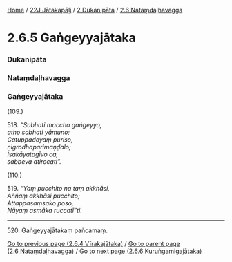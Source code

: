 
[Home](/) / [22J Jātakapāḷi](../../../22J.md) / [2 Dukanipāta](../../2.md) / [2.6 Nataṃdaḷhavagga](../2.6.md)

# 2.6.5 Gaṅgeyyajātaka

### Dukanipāta

### Nataṃdaḷhavagga

### Gaṅgeyyajātaka

(109.)

518\. _“Sobhati maccho gaṅgeyyo,_  
_atho sobhati yāmuno;_  
_Catuppadoyaṃ puriso,_  
_nigrodhaparimaṇḍalo;_  
_Īsakāyatagīvo ca,_  
_sabbeva atirocati”._  


(110.)

519\. _“Yaṃ pucchito na taṃ akkhāsi,_  
_Aññaṃ akkhāsi pucchito;_  
_Attappasaṃsako poso,_  
_Nāyaṃ asmāka ruccatī”ti._  


---

520\. Gaṅgeyyajātakaṃ pañcamaṃ.



[Go to previous page (2.6.4 Vīrakajātaka)](2.6.4.md) / [Go to parent page (2.6 Nataṃdaḷhavagga)](../2.6.md) / [Go to next page (2.6.6 Kuruṅgamigajātaka)](2.6.6.md)


